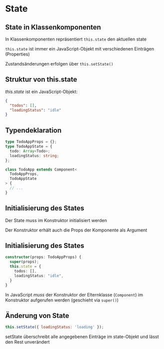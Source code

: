 # State

## State in Klassenkomponenten

In Klassenkomponenten repräsentiert `this.state` den aktuellen state

`this.state` ist immer ein JavaScript-Objekt mit verschiedenen Einträgen (Properties)

Zustandsänderungen erfolgen über `this.setState()`

## Struktur von this.state

_this.state_ ist ein JavaScript-Objekt:

```json
{
  "todos": [],
  "loadingStatus": "idle"
}
```

## Typendeklaration

```ts
type TodoAppProps = {};
type TodoAppState = {
  todo: Array<Todo>;
  loadingStatus: string;
};

class TodoApp extends Component<
  TodoAppProps,
  TodoAppState
> {
  // ...
}
```

## Initialisierung des States

Der State muss im Konstruktor initialisiert werden

Der Konstruktor erhält auch die Props der Komponente als Argument

## Initialisierung des States

```ts
constructor(props: TodoAppProps) {
  super(props);
  this.state = {
    todos: [],
    loadingStatus: "idle",
  }
}
```

In JavaScript _muss_ der Konstruktor der Elternklasse (`Component`) im Konstruktor aufgerufen werden (geschieht via `super()`)

## Änderung von State

```js
this.setState({ loadingStatus: 'loading' });
```

setState überschreibt alle angegebenen Einträge im state-Objekt und lässt den Rest unverändert
